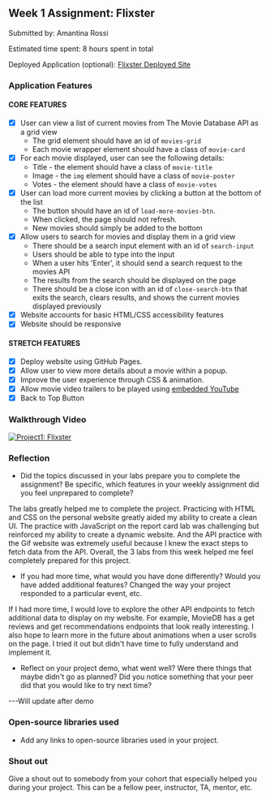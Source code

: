 ## Week 1 Assignment: Flixster

Submitted by: Amantina Rossi

Estimated time spent: 8 hours spent in total

Deployed Application (optional): [Flixster Deployed Site](https://amantinar.github.io/flixster_starter/)

### Application Features

#### CORE FEATURES

- [x] User can view a list of current movies from The Movie Database API as a grid view
  - The grid element should have an id of `movies-grid`
  - Each movie wrapper element should have a class of `movie-card`
- [x] For each movie displayed, user can see the following details:
  - Title - the element should have a class of `movie-title`
  - Image - the `img` element should have a class of `movie-poster`
  - Votes - the element should have a class of `movie-votes`
- [x] User can load more current movies by clicking a button at the bottom of the list
  - The button should have an id of `load-more-movies-btn`.
  - When clicked, the page should not refresh.
  - New movies should simply be added to the bottom
- [x] Allow users to search for movies and display them in a grid view
  - There should be a search input element with an id of `search-input`
  - Users should be able to type into the input
  - When a user hits 'Enter', it should send a search request to the movies API
  - The results from the search should be displayed on the page
  - There should be a close icon with an id of `close-search-btn` that exits the search, clears results, and shows the current movies displayed previously
- [x] Website accounts for basic HTML/CSS accessibility features
- [x] Website should be responsive

#### STRETCH FEATURES

- [x] Deploy website using GitHub Pages. 
- [x] Allow user to view more details about a movie within a popup.
- [x] Improve the user experience through CSS & animation.
- [x] Allow movie video trailers to be played using [embedded YouTube](https://support.google.com/youtube/answer/171780?hl=en)
- [x] Back to Top Button

### Walkthrough Video
[![Project1: Flixster](https://imgur.com/a/YhBLmBt)](https://www.youtube.com/watch?v=M2j20ECYZEU "Project 1: Flixster")

### Reflection

* Did the topics discussed in your labs prepare you to complete the assignment? Be specific, which features in your weekly assignment did you feel unprepared to complete?

The labs greatly helped me to complete the project. Practicing with HTML and CSS on the personal website greatly aided my ability to create a clean UI. The practice with JavaScript on the report card lab was challenging but reinforced my ability to create a dynamic website. And the API practice with the Gif website was extremely useful because I knew the exact steps to fetch data from the API. Overall, the 3 labs from this week helped me feel completely prepared for this project. 

* If you had more time, what would you have done differently? Would you have added additional features? Changed the way your project responded to a particular event, etc.
  
If I had more time, I would love to explore the other API endpoints to fetch additional data to display on my website. For example, MovieDB has a get reviews and get recommendations endpoints that look really interesting. I also hope to learn more in the future about animations when a user scrolls on the page. I tried it out but didn't have time to fully understand and implement it. 

* Reflect on your project demo, what went well? Were there things that maybe didn't go as planned? Did you notice something that your peer did that you would like to try next time?

---Will update after demo

### Open-source libraries used

- Add any links to open-source libraries used in your project.

### Shout out

Give a shout out to somebody from your cohort that especially helped you during your project. This can be a fellow peer, instructor, TA, mentor, etc.
